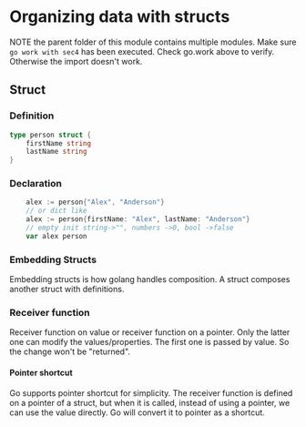 # Organizing data with structs

NOTE the parent folder of this module contains multiple modules. Make sure `go work with sec4` has been executed. Check go.work above to verify. Otherwise the import doesn't work.

## Struct 
### Definition
```go
type person struct {
    firstName string
    lastName string
}
```
### Declaration
```go
    alex := person{"Alex", "Anderson"}
    // or dict like
    alex := person{firstName: "Alex", lastName: "Anderson"}
    // empty init string->"", numbers ->0, bool ->false
    var alex person
```

### Embedding Structs
Embedding structs is how golang handles composition. A struct composes another struct with definitions. 

### Receiver function
Receiver function on value or receiver function on a pointer. Only the latter one can modify the values/properties. The first one is passed by value. So the change won't be "returned". 
#### Pointer shortcut
Go supports pointer shortcut for simplicity. The receiver function is defined on a pointer of a struct, but when it is called, instead of using a pointer, we can use the value directly. Go will convert it to pointer as a shortcut.
